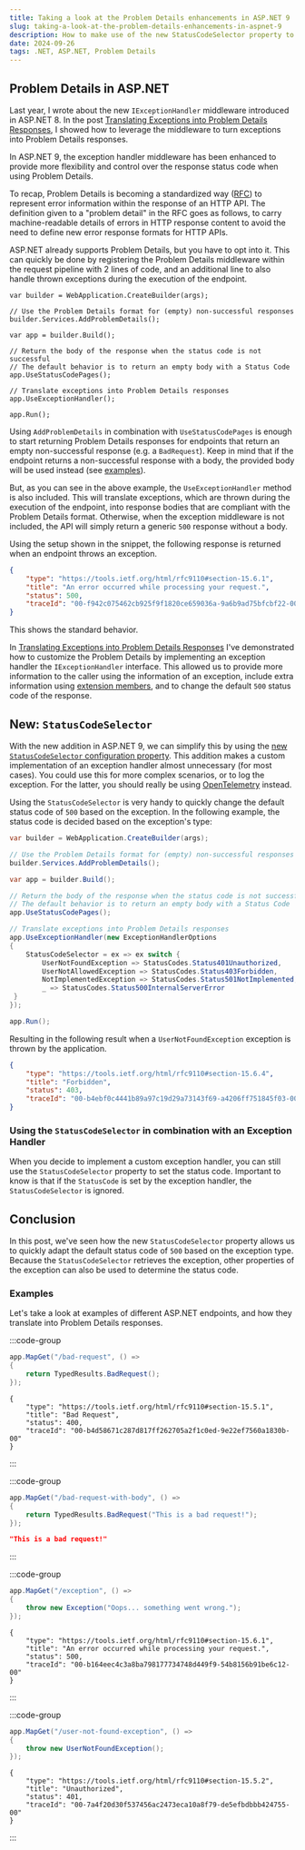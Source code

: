 ```yaml
---
title: Taking a look at the Problem Details enhancements in ASP.NET 9
slug: taking-a-look-at-the-problem-details-enhancements-in-aspnet-9
description: How to make use of the new StatusCodeSelector property to change the default HTTP response status code (500) of a Problem Details response, based on the thrown exception.
date: 2024-09-26
tags: .NET, ASP.NET, Problem Details
---
```


## Problem Details in ASP.NET

Last year, I wrote about the new `IExceptionHandler` middleware introduced in ASP.NET 8.
In the post [Translating Exceptions into Problem Details Responses](../translating-exceptions-into-problem-details-responses/index.md), I showed how to leverage the middleware to turn exceptions into Problem Details responses.

In ASP.NET 9, the exception handler middleware has been enhanced to provide more flexibility and control over the response status code when using Problem Details.

To recap, Problem Details is becoming a standardized way ([RFC](https://tools.ietf.org/html/rfc7807)) to represent error information within the response of an HTTP API.
The definition given to a "problem detail" in the RFC goes as follows, to carry machine-readable details of errors in HTTP response content to avoid the need to define new error response formats for HTTP APIs.

ASP.NET already supports Problem Details, but you have to opt into it.
This can quickly be done by registering the Problem Details middleware within the request pipeline with 2 lines of code, and an additional line to also handle thrown exceptions during the execution of the endpoint.

```cs{3-4, 8-10, 12-13}:Program.cs
var builder = WebApplication.CreateBuilder(args);

// Use the Problem Details format for (empty) non-successful responses
builder.Services.AddProblemDetails();

var app = builder.Build();

// Return the body of the response when the status code is not successful
// The default behavior is to return an empty body with a Status Code
app.UseStatusCodePages();

// Translate exceptions into Problem Details responses
app.UseExceptionHandler();

app.Run();
```

Using `AddProblemDetails` in combination with `UseStatusCodePages` is enough to start returning Problem Details responses for endpoints that return an empty non-successful response (e.g. a `BadRequest`).
Keep in mind that if the endpoint returns a non-successful response with a body, the provided body will be used instead (see [examples](#examples)).

But, as you can see in the above example, the `UseExceptionHandler` method is also included.
This will translate exceptions, which are thrown during the execution of the endpoint, into response bodies that are compliant with the Problem Details format.
Otherwise, when the exception middleware is not included, the API will simply return a generic `500` response without a body.

Using the setup shown in the snippet, the following response is returned when an endpoint throws an exception.

```json
{
	"type": "https://tools.ietf.org/html/rfc9110#section-15.6.1",
	"title": "An error occurred while processing your request.",
	"status": 500,
	"traceId": "00-f942c075462cb925f9f1820ce659036a-9a6b9ad75bfcbf22-00"
}
```

This shows the standard behavior.

In [Translating Exceptions into Problem Details Responses](../translating-exceptions-into-problem-details-responses/index.md) I've demonstrated how to customize the Problem Details by implementing an exception handler the `IExceptionHandler` interface.
This allowed us to provide more information to the caller using the information of an exception, include extra information using [extension members](https://www.rfc-editor.org/rfc/rfc9457.html#name-extension-members), and to change the default `500` status code of the response.

## New: `StatusCodeSelector`

With the new addition in ASP.NET 9, we can simplify this by using the [new `StatusCodeSelector` configuration property](https://learn.microsoft.com/en-us/aspnet/core/release-notes/aspnetcore-9.0?view=aspnetcore-8.0#exceptionhandlermiddleware-option-to-choose-the-status-code-based-on-the-exception-type).
This addition makes a custom implementation of an exception handler almost unnecessary (for most cases). You could use this for more complex scenarios, or to log the exception. For the latter, you should really be using [OpenTelemetry](https://learn.microsoft.com/en-us/dotnet/core/diagnostics/observability-with-otel) instead.

Using the `StatusCodeSelector` is very handy to quickly change the default status code of `500` based on the exception.
In the following example, the status code is decided based on the exception's type:

```cs{11-21}:Program.cs
var builder = WebApplication.CreateBuilder(args);

// Use the Problem Details format for (empty) non-successful responses
builder.Services.AddProblemDetails();

var app = builder.Build();

// Return the body of the response when the status code is not successful
// The default behavior is to return an empty body with a Status Code
app.UseStatusCodePages();

// Translate exceptions into Problem Details responses
app.UseExceptionHandler(new ExceptionHandlerOptions
{
    StatusCodeSelector = ex => ex switch {
        UserNotFoundException => StatusCodes.Status401Unauthorized,
        UserNotAllowedException => StatusCodes.Status403Forbidden,
        NotImplementedException => StatusCodes.Status501NotImplemented,
        _ => StatusCodes.Status500InternalServerError
 }
});

app.Run();
```

Resulting in the following result when a `UserNotFoundException` exception is thrown by the application.

```json
{
	"type": "https://tools.ietf.org/html/rfc9110#section-15.6.4",
	"title": "Forbidden",
	"status": 403,
	"traceId": "00-b4ebf0c4441b89a97c19d29a73143f69-a4206ff751845f03-00"
}
```

### Using the `StatusCodeSelector` in combination with an Exception Handler

When you decide to implement a custom exception handler, you can still use the `StatusCodeSelector` property to set the status code.
Important to know is that if the `StatusCode` is set by the exception handler, the `StatusCodeSelector` is ignored.

## Conclusion

In this post, we've seen how the new `StatusCodeSelector` property allows us to quickly adapt the default status code of `500` based on the exception type.
Because the `StatusCodeSelector` retrieves the exception, other properties of the exception can also be used to determine the status code.

### Examples

Let's take a look at examples of different ASP.NET endpoints, and how they translate into Problem Details responses.

:::code-group

```cs [title=Endpoint: BadRequest]
app.MapGet("/bad-request", () =>
{
    return TypedResults.BadRequest();
});
```

```json{3-4} [title=Response output]
{
    "type": "https://tools.ietf.org/html/rfc9110#section-15.5.1",
    "title": "Bad Request",
    "status": 400,
    "traceId": "00-b4d58671c287d817ff262705a2f1c0ed-9e22ef7560a1830b-00"
}
```

:::

:::code-group

```cs [title=Endpoint: BadRequest with body]
app.MapGet("/bad-request-with-body", () =>
{
    return TypedResults.BadRequest("This is a bad request!");
});
```

```json [title=Response output]
"This is a bad request!"
```

:::

:::code-group

```cs [title=Endpoint: Exception]
app.MapGet("/exception", () =>
{
    throw new Exception("Oops... something went wrong.");
});
```

```json{3-4} [title=Response output]
{
    "type": "https://tools.ietf.org/html/rfc9110#section-15.6.1",
    "title": "An error occurred while processing your request.",
    "status": 500,
    "traceId": "00-b164eec4c3a8ba798177734748d449f9-54b8156b91be6c12-00"
}
```

:::

:::code-group

```cs [title=Endpoint: UserNotFound Exception]
app.MapGet("/user-not-found-exception", () =>
{
    throw new UserNotFoundException();
});
```

```json{3-4} [title=Response output]
{
    "type": "https://tools.ietf.org/html/rfc9110#section-15.5.2",
    "title": "Unauthorized",
    "status": 401,
    "traceId": "00-7a4f20d30f537456ac2473eca10a8f79-de5efbdbbb424755-00"
}
```

:::
